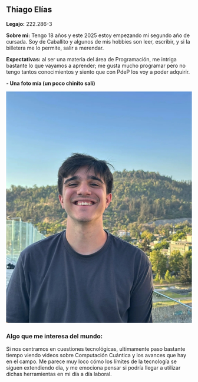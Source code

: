 ## Thiago Elías
**Legajo:** 222.286-3

**Sobre mi:** Tengo 18 años y este 2025 estoy empezando mi segundo año de cursada. Soy de Caballito y algunos de mis hobbies son leer, escribir, y si la billetera me lo permite, salir a merendar.

**Expectativas:** al ser una materia del área de Programación, me intriga bastante lo que vayamos a aprender; me gusta mucho programar pero no tengo tantos conocimientos y siento que con PdeP los voy a poder adquirir.

**- Una foto mía (un poco chinito salí)**

![foto.thiago](thiago_pdep.jpg)

### Algo que me interesa del mundo:

Si nos centramos en cuestiones tecnológicas, ultimamente paso bastante tiempo viendo videos sobre Computación Cuántica y los avances que hay en el campo. Me parece muy loco cómo los límites de la tecnología se siguen extendiendo día, y me emociona pensar si podría llegar a utilizar dichas herramientas en mi día a día laboral.
